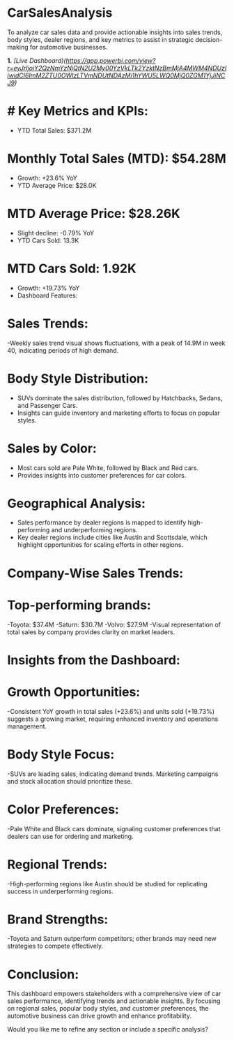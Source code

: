 # CarSalesAnalysis
To analyze car sales data and provide actionable insights into sales trends, body styles, dealer regions, and key metrics to assist in strategic decision-making for automotive businesses.

 **1.**  _[Live Dashboard)(https://app.powerbi.com/view?r=eyJrIjoiY2QzNmYzNjQtN2U2My00YzVkLTk2YzktNzBmMjA4MWM4NDUzIiwidCI6ImM2ZTU0OWIzLTVmNDUtNDAzMi1hYWU5LWQ0MjQ0ZGM1YjJjNCJ9)_
# # Key Metrics and KPIs:
- YTD Total Sales: $371.2M

# Monthly Total Sales (MTD): $54.28M
- Growth: +23.6% YoY
- YTD Average Price: $28.0K

# MTD Average Price: $28.26K
- Slight decline: -0.79% YoY
- YTD Cars Sold: 13.3K

# MTD Cars Sold: 1.92K
- Growth: +19.73% YoY
- Dashboard Features:
# Sales Trends:

-Weekly sales trend visual shows fluctuations, with a peak of 14.9M in week 40, indicating periods of high demand.
# Body Style Distribution:

- SUVs dominate the sales distribution, followed by Hatchbacks, Sedans, and Passenger Cars.
- Insights can guide inventory and marketing efforts to focus on popular styles.
# Sales by Color:

- Most cars sold are Pale White, followed by Black and Red cars.
- Provides insights into customer preferences for car colors.
# Geographical Analysis:

- Sales performance by dealer regions is mapped to identify high-performing and underperforming regions.
- Key dealer regions include cities like Austin and Scottsdale, which highlight opportunities for scaling efforts in other regions.
# Company-Wise Sales Trends:

# Top-performing brands:
-Toyota: $37.4M
-Saturn: $30.7M
-Volvo: $27.9M
-Visual representation of total sales by company provides clarity on market leaders.
# Insights from the Dashboard:
# Growth Opportunities:

-Consistent YoY growth in total sales (+23.6%) and units sold (+19.73%) suggests a growing market, requiring enhanced inventory and operations management.
# Body Style Focus:

-SUVs are leading sales, indicating demand trends. Marketing campaigns and stock allocation should prioritize these.
# Color Preferences:

-Pale White and Black cars dominate, signaling customer preferences that dealers can use for ordering and marketing.
# Regional Trends:

-High-performing regions like Austin should be studied for replicating success in underperforming regions.
# Brand Strengths:

-Toyota and Saturn outperform competitors; other brands may need new strategies to compete effectively.
# Conclusion:
This dashboard empowers stakeholders with a comprehensive view of car sales performance, identifying trends and actionable insights. By focusing on regional sales, popular body styles, and customer preferences, the automotive business can drive growth and enhance profitability.

Would you like me to refine any section or include a specific analysis?
